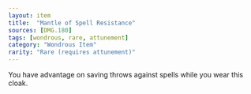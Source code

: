 ```yaml
---
layout: item
title:  "Mantle of Spell Resistance"
sources: [DMG.180]
tags: [wondrous, rare, attunement]
category: "Wondrous Item"
rarity: "Rare (requires attunement)"
---
```


You have advantage on saving throws against spells while you wear this cloak.